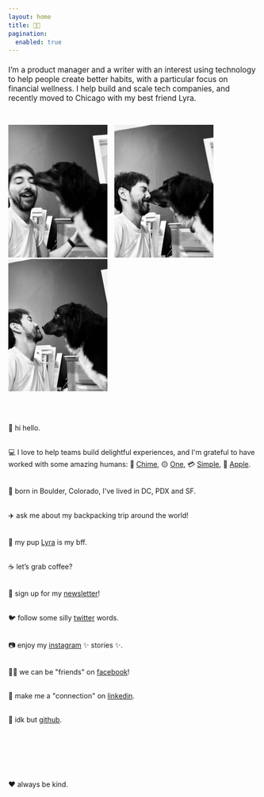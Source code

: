 ```yaml
---
layout: home
title: 👨‍💻
pagination:
  enabled: true
---
```

<h1 style="font-weight: normal; font-size: 110%;">I’m a product manager and a writer with an interest using technology to help people create better habits, with a particular focus on financial wellness. I help build and scale tech companies, and recently moved to Chicago with my best friend Lyra.</h1><br /><br />

<img src="img/lyra-and-benjamin/IMG_2713.jpeg" style="width: 200px; padding: 0 10px 0 0; margin: 0;" />
<img src="img/lyra-and-benjamin/IMG_2715.jpeg" style="width: 200px; padding: 0 10px 0 0; margin: 0;" />
<img src="img/lyra-and-benjamin/IMG_2716.jpeg" style="width: 200px; padding: 0; margin: 0;" />

<br /><br />

👋 hi hello.<br/><br/>

💻 I love to help teams build delightful experiences, and I'm grateful to have worked with some amazing humans: 💚 [Chime](https://chime.com/), 🟡 [One](https://onefinance.com/), 💳 [Simple](https://en.wikipedia.org/wiki/Simple_(bank)), 📱 [Apple](https://apple.com/).<br/><br/>

🌲 born in Boulder, Colorado, I've lived in DC, PDX and SF.<br/><br/>

✈️ ask me about my backpacking trip around the world!<br/><br/>

🐶 my pup <a href="http://lyra.dog">Lyra</a> is my bff.<br/><br/>

☕️ let’s grab coffee?<br/><br/>

💌 sign up for my [newsletter](http://eepurl.com/dLC0nw)!<br /><br />

🐦 follow some silly [twitter](https://twitter.com/benjaminchait) words.<br /><br />

📷 enjoy my [instagram](https://instagram.com/benjaminchait) ✨ stories ✨.<br /><br />

👯‍♀️ we can be "friends" on [facebook](https://facebook.com/benjaminchait)!<br /><br />

👔 make me a "connection" on [linkedin](https://linkedin.com/in/benjaminchait).<br /><br />

👾 idk but [github](https://github.com/benjaminchait).<br/><br/>

<br /><br /><br /><br />

❤️ always be kind.
